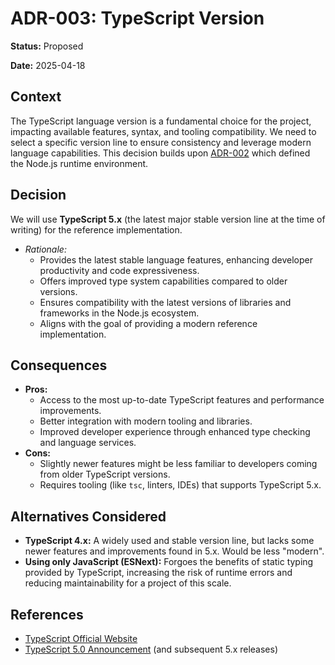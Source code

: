 # ADR-003: TypeScript Version

**Status:** Proposed

**Date:** 2025-04-18

## Context

The TypeScript language version is a fundamental choice for the project, impacting available features, syntax, and tooling compatibility. We need to select a specific version line to ensure consistency and leverage modern language capabilities. This decision builds upon [ADR-002](./002-nodejs-and-npm-versions.md) which defined the Node.js runtime environment.

## Decision

We will use **TypeScript 5.x** (the latest major stable version line at the time of writing) for the reference implementation.

-   _Rationale:_
    -   Provides the latest stable language features, enhancing developer productivity and code expressiveness.
    -   Offers improved type system capabilities compared to older versions.
    -   Ensures compatibility with the latest versions of libraries and frameworks in the Node.js ecosystem.
    -   Aligns with the goal of providing a modern reference implementation.

## Consequences

-   **Pros:**
    -   Access to the most up-to-date TypeScript features and performance improvements.
    -   Better integration with modern tooling and libraries.
    -   Improved developer experience through enhanced type checking and language services.
-   **Cons:**
    -   Slightly newer features might be less familiar to developers coming from older TypeScript versions.
    -   Requires tooling (like `tsc`, linters, IDEs) that supports TypeScript 5.x.

## Alternatives Considered

-   **TypeScript 4.x:** A widely used and stable version line, but lacks some newer features and improvements found in 5.x. Would be less "modern".
-   **Using only JavaScript (ESNext):** Forgoes the benefits of static typing provided by TypeScript, increasing the risk of runtime errors and reducing maintainability for a project of this scale.

## References

-   [TypeScript Official Website](https://www.typescriptlang.org/)
-   [TypeScript 5.0 Announcement](https://devblogs.microsoft.com/typescript/announcing-typescript-5-0/) (and subsequent 5.x releases) 